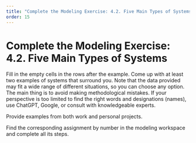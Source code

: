 ```yaml
---
title: "Complete the Modeling Exercise: 4.2. Five Main Types of Systems"
order: 15
---
```


# Complete the Modeling Exercise: 4.2. Five Main Types of Systems

Fill in the empty cells in the rows after the example. Come up with at least two examples of systems that surround you. Note that the data provided may fit a wide range of different situations, so you can choose any option. The main thing is to avoid making methodological mistakes. If your perspective is too limited to find the right words and designations (names), use ChatGPT, Google, or consult with knowledgeable experts.

Provide examples from both work and personal projects.

Find the corresponding assignment by number in the modeling workspace and complete all its steps.